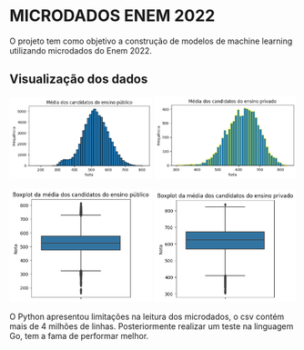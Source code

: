 # MICRODADOS ENEM 2022
 O projeto tem como objetivo a construção de modelos de machine learning utilizando microdados do Enem 2022.

 ## Visualização dos dados 

<p float="left">
  <img src="hist_mean_public.png" width="250" />
  <img src="hist_mean_private.png" width="250" /> 
</p>

<p float="left">
  <img src="boxplot_mean_public.png" width="250" />
  <img src="boxplot_mean_private.png" width="250" /> 
</p>

O Python apresentou limitações na leitura dos microdados, o csv contém mais de 4 milhões de linhas. Posteriormente realizar um teste na linguagem Go, tem a fama de performar melhor.


